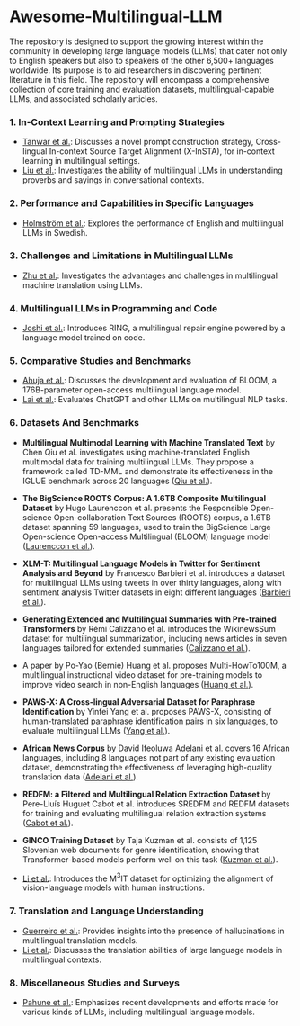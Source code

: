 # Awesome-Multilingual-LLM

The repository is designed to support the growing interest within the community in developing large language models (LLMs) that cater not only to English speakers but also to speakers of the other 6,500+ languages worldwide. Its purpose is to aid researchers in discovering pertinent literature in this field. The repository will encompass a comprehensive collection of core training and evaluation datasets, multilingual-capable LLMs, and associated scholarly articles.

### 1. **In-Context Learning and Prompting Strategies**
- [Tanwar et al.](https://dx.doi.org/10.48550/arXiv.2305.05940): Discusses a novel prompt construction strategy, Cross-lingual In-context Source Target Alignment (X-InSTA), for in-context learning in multilingual settings.
- [Liu et al.](https://dx.doi.org/10.48550/arXiv.2309.08591): Investigates the ability of multilingual LLMs in understanding proverbs and sayings in conversational contexts.

### 2. **Performance and Capabilities in Specific Languages**
- [Holmström et al.](https://www.aclweb.org/anthology/2023.resourceful-1.13): Explores the performance of English and multilingual LLMs in Swedish.

### 3. **Challenges and Limitations in Multilingual LLMs**
- [Zhu et al.](https://dx.doi.org/10.48550/arXiv.2304.04675): Investigates the advantages and challenges in multilingual machine translation using LLMs.

### 4. **Multilingual LLMs in Programming and Code**
- [Joshi et al.](https://dx.doi.org/10.48550/arXiv.2208.11640): Introduces RING, a multilingual repair engine powered by a language model trained on code.

### 5. **Comparative Studies and Benchmarks**
- [Ahuja et al.](https://dx.doi.org/10.48550/arXiv.2211.05100): Discusses the development and evaluation of BLOOM, a 176B-parameter open-access multilingual language model.
- [Lai et al.](https://dx.doi.org/10.48550/arXiv.2304.05613): Evaluates ChatGPT and other LLMs on multilingual NLP tasks.

### 6. **Datasets And Benchmarks**

- **Multilingual Multimodal Learning with Machine Translated Text** by Chen Qiu et al. investigates using machine-translated English multimodal data for training multilingual LLMs. They propose a framework called TD-MML and demonstrate its effectiveness in the IGLUE benchmark across 20 languages ([Qiu et al.](https://dx.doi.org/10.48550/arXiv.2210.13134)).

- **The BigScience ROOTS Corpus: A 1.6TB Composite Multilingual Dataset** by Hugo Laurenccon et al. presents the Responsible Open-science Open-collaboration Text Sources (ROOTS) corpus, a 1.6TB dataset spanning 59 languages, used to train the BigScience Large Open-science Open-access Multilingual (BLOOM) language model ([Laurenccon et al.](https://dx.doi.org/10.48550/arXiv.2303.03915)).

- **XLM-T: Multilingual Language Models in Twitter for Sentiment Analysis and Beyond** by Francesco Barbieri et al. introduces a dataset for multilingual LLMs using tweets in over thirty languages, along with sentiment analysis Twitter datasets in eight different languages ([Barbieri et al.](https://arxiv.org/abs/2104.12250)).

- **Generating Extended and Multilingual Summaries with Pre-trained Transformers** by Rémi Calizzano et al. introduces the WikinewsSum dataset for multilingual summarization, including news articles in seven languages tailored for extended summaries ([Calizzano et al.](https://www.aclweb.org/anthology/2022.lrec-1.175)).

- A paper by Po-Yao (Bernie) Huang et al. proposes Multi-HowTo100M, a multilingual instructional video dataset for pre-training models to improve video search in non-English languages ([Huang et al.](https://dx.doi.org/10.18653/V1/2021.NAACL-MAIN.195)).

- **PAWS-X: A Cross-lingual Adversarial Dataset for Paraphrase Identification** by Yinfei Yang et al. proposes PAWS-X, consisting of human-translated paraphrase identification pairs in six languages, to evaluate multilingual LLMs ([Yang et al.](https://dx.doi.org/10.18653/v1/D19-1382)).

- **African News Corpus** by David Ifeoluwa Adelani et al. covers 16 African languages, including 8 languages not part of any existing evaluation dataset, demonstrating the effectiveness of leveraging high-quality translation data ([Adelani et al.](https://dx.doi.org/10.48550/arXiv.2205.02022)).

- **REDFM: a Filtered and Multilingual Relation Extraction Dataset** by Pere-Lluís Huguet Cabot et al. introduces SREDFM and REDFM datasets for training and evaluating multilingual relation extraction systems ([Cabot et al.](https://dx.doi.org/10.48550/arXiv.2306.09802)).

-  **GINCO Training Dataset** by Taja Kuzman et al. consists of 1,125 Slovenian web documents for genre identification, showing that Transformer-based models perform well on this task ([Kuzman et al.](https://arxiv.org/abs/2201.03857)).
- [Li et al.](https://dx.doi.org/10.48550/arXiv.2306.04387): Introduces the M$^3$IT dataset for optimizing the alignment of vision-language models with human instructions.

### 7. **Translation and Language Understanding**
- [Guerreiro et al.](https://dx.doi.org/10.1162/tacl_a_00615): Provides insights into the presence of hallucinations in multilingual translation models.
- [Li et al.](https://dx.doi.org/10.48550/arXiv.2305.15083): Discusses the translation abilities of large language models in multilingual contexts.

### 8. **Miscellaneous Studies and Surveys**
- [Pahune et al.](https://dx.doi.org/10.22214/ijraset.2023.54677): Emphasizes recent developments and efforts made for various kinds of LLMs, including multilingual language models.
